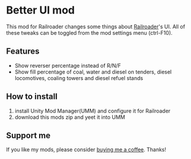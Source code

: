 ﻿# Better UI mod

This mod for Railroader changes some things about [Railroader](https://store.steampowered.com/app/1683150/Railroader/)'s UI.
All of these tweaks can be toggled from the mod settings menu (ctrl-F10).

## Features

- Show reverser percentage instead of R/N/F
- Show fill percentage of coal, water and diesel on tenders, diesel locomotives, coaling towers and diesel refuel stands

## How to install

1. install Unity Mod Manager(UMM) and configure it for Railroader
2. download this mods zip and yeet it into UMM

## Support me

If you like my mods, please consider [buying me a coffee](https://ko-fi.com/tostiman). Thanks!
